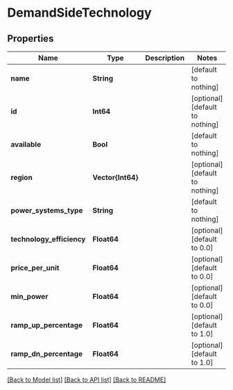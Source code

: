 # DemandSideTechnology


## Properties
Name | Type | Description | Notes
------------ | ------------- | ------------- | -------------
**name** | **String** |  | [default to nothing]
**id** | **Int64** |  | [optional] [default to nothing]
**available** | **Bool** |  | [default to nothing]
**region** | **Vector{Int64}** |  | [optional] [default to nothing]
**power_systems_type** | **String** |  | [default to nothing]
**technology_efficiency** | **Float64** |  | [optional] [default to 0.0]
**price_per_unit** | **Float64** |  | [optional] [default to 0.0]
**min_power** | **Float64** |  | [optional] [default to 0.0]
**ramp_up_percentage** | **Float64** |  | [optional] [default to 1.0]
**ramp_dn_percentage** | **Float64** |  | [optional] [default to 1.0]


[[Back to Model list]](../README.md#models) [[Back to API list]](../README.md#api-endpoints) [[Back to README]](../README.md)


